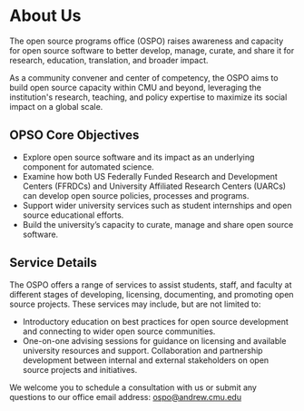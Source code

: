 
# About Us
The open source programs office (OSPO) raises awareness and capacity for open source software to better develop, manage, curate, and share it for research, education, translation, and broader impact.

As a community convener and center of competency, the OSPO aims to build open source capacity within CMU and beyond, leveraging the institution's research, teaching, and policy expertise to maximize its social impact on a global scale.

## OPSO Core Objectives
- Explore open source software and its impact as an underlying component for automated science.
- Examine how both US Federally Funded Research and Development Centers (FFRDCs) and University Affiliated Research Centers (UARCs) can develop open source policies, processes and programs.
- Support wider university services such as student internships and open source educational efforts.
- Build the university’s capacity to curate, manage and share open source software.

## Service Details
The OSPO offers a range of services to assist students, staff, and faculty at different stages of developing, licensing, documenting, and promoting open source projects. These services may include, but are not limited to:

- Introductory education on best practices for open source development and connecting to wider open source communities.
- One-on-one advising sessions for guidance on licensing and available university resources and support. Collaboration and partnership development between internal and external stakeholders on open source projects and initiatives.

We welcome you to schedule a consultation with us or submit any questions to our office email address: [ospo@andrew.cmu.edu](mailto:ospo@andrew.cmu.edu)